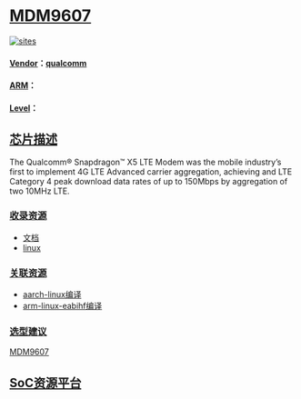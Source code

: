 # [MDM9607](https://github.com/mcuyun/MDM9607) 

[![sites](http://182.61.61.133/link/resources/SoC.png)](http://www.qitas.cn) 

#### [Vendor](https://github.com/sochub/Vendor)：[qualcomm](https://github.com/sochub/qualcomm) 
#### [ARM](https://github.com/sochub/ARM)： 
#### [Level](https://github.com/sochub/Level)：

## [芯片描述](https://github.com/sochub/MDM9607/wiki) 

The Qualcomm® Snapdragon™ X5 LTE Modem was the mobile industry’s first to implement 4G LTE Advanced carrier aggregation, achieving and LTE Category 4 peak download data rates of up to 150Mbps by aggregation of two 10MHz LTE.

### [收录资源](https://github.com/sochub/MDM9607)

* [文档](docs/)
* [linux](linux/)

### [关联资源](https://github.com/sochub)

* [aarch-linux编译](https://github.com/sochub/aarch-linux)
* [arm-linux-eabihf编译](https://github.com/sochub/arm-linux-eabihf)

### [选型建议](https://github.com/sochub)

[MDM9607](https://github.com/mcuyun/MDM9607)  

##  [SoC资源平台](http://www.qitas.cn)  

